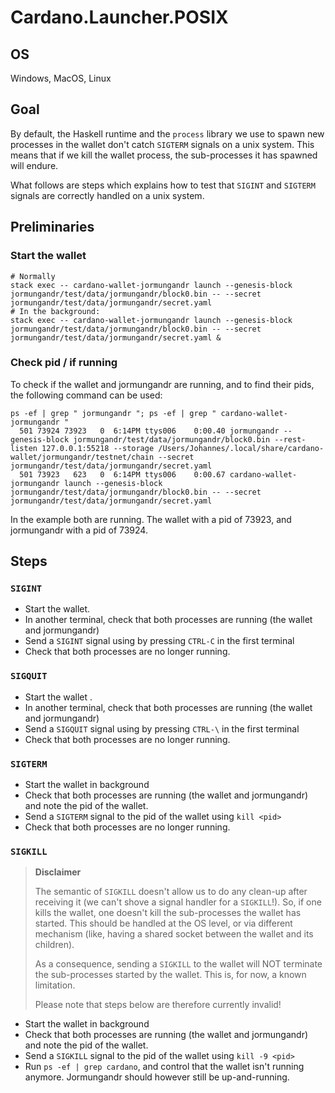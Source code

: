 # Cardano.Launcher.POSIX

## OS

Windows, MacOS, Linux

## Goal

By default, the Haskell runtime and the `process` library we use to spawn new
processes in the wallet don't catch `SIGTERM` signals on a unix system. This
means that if we kill the wallet process, the sub-processes it has spawned
will endure.

What follows are steps which explains how to test that `SIGINT` and `SIGTERM`
signals are correctly handled on a unix system.

## Preliminaries
### Start the wallet

```
# Normally
stack exec -- cardano-wallet-jormungandr launch --genesis-block jormungandr/test/data/jormungandr/block0.bin -- --secret jormungandr/test/data/jormungandr/secret.yaml
# In the background:
stack exec -- cardano-wallet-jormungandr launch --genesis-block jormungandr/test/data/jormungandr/block0.bin -- --secret jormungandr/test/data/jormungandr/secret.yaml &
```

### Check pid / if running

To check if the wallet and jormungandr are running, and to find their pids, the following
command can be used:

```
ps -ef | grep " jormungandr "; ps -ef | grep " cardano-wallet-jormungandr "
  501 73924 73923   0  6:14PM ttys006    0:00.40 jormungandr --genesis-block jormungandr/test/data/jormungandr/block0.bin --rest-listen 127.0.0.1:55218 --storage /Users/Johannes/.local/share/cardano-wallet/jormungandr/testnet/chain --secret jormungandr/test/data/jormungandr/secret.yaml
  501 73923   623   0  6:14PM ttys006    0:00.67 cardano-wallet-jormungandr launch --genesis-block jormungandr/test/data/jormungandr/block0.bin -- --secret jormungandr/test/data/jormungandr/secret.yaml
```

In the example both are running. The wallet with a pid of 73923, and
jormungandr with a pid of 73924.

## Steps

### `SIGINT`

- Start the wallet.
- In another terminal, check that both processes are running (the wallet and jormungandr)
- Send a `SIGINT` signal using by pressing `CTRL-C` in the first terminal
- Check that both processes are no longer running.


### `SIGQUIT`

- Start the wallet .
- In another terminal, check that both processes are running (the wallet and jormungandr)
- Send a `SIGQUIT` signal using by pressing `CTRL-\` in the first terminal
- Check that both processes are no longer running.

### `SIGTERM`

- Start the wallet in background
- Check that both processes are running (the wallet and jormungandr)
  and note the pid of the wallet.
- Send a `SIGTERM` signal to the pid of the wallet using `kill <pid>`
- Check that both processes are no longer running.


### `SIGKILL`

> **Disclaimer**
>
> The semantic of `SIGKILL` doesn't allow us to do any clean-up after receiving
> it (we can't shove a signal handler for a `SIGKILL`!). So, if one kills the
> wallet, one doesn't kill the sub-processes the wallet has started. This
> should be handled at the OS level, or via different mechanism (like, having a
> shared socket between the wallet and its children).
>
> As a consequence, sending a `SIGKILL` to the wallet will NOT terminate the
> sub-processes started by the wallet. This is, for now, a known limitation.
>
> Please note that steps below are therefore currently invalid!

- Start the wallet in background
- Check that both processes are running (the wallet and jormungandr)
  and note the pid of the wallet.
- Send a `SIGKILL` signal to the pid of the wallet using `kill -9 <pid>`
- Run `ps -ef | grep cardano`, and control that the wallet isn't running
  anymore. Jormungandr should however still be up-and-running.

